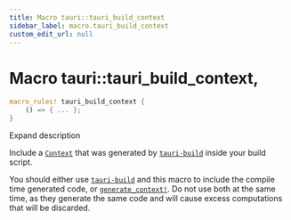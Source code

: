 ```yaml
---
title: Macro tauri::tauri_build_context
sidebar_label: macro.tauri_build_context
custom_edit_url: null
---
```


  # Macro tauri::tauri_build_context,

```rs
macro_rules! tauri_build_context {
    () => { ... };
}
```

Expand description

Include a [`Context`](/docs/api/rust/tauri/struct.Context "Context") that was generated by [`tauri-build`](https://docs.rs/tauri-build) inside your build script.

You should either use [`tauri-build`](https://docs.rs/tauri-build) and this macro to include the compile time generated code, or [`generate_context!`](/docs/api/rust/tauri/macro.generate_context "generate_context!"). Do not use both at the same time, as they generate the same code and will cause excess computations that will be discarded.
  